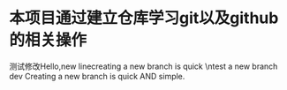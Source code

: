 ﻿# 本项目通过建立仓库学习git以及github的相关操作
测试修改Hello,new linecreating a new branch is quick
\ntest a new branch dev
Creating a new branch is quick AND simple.
